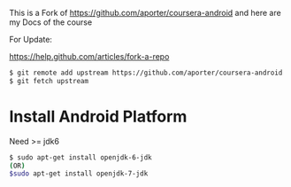 This is a Fork of https://github.com/aporter/coursera-android and here are my Docs of the course

For Update:

https://help.github.com/articles/fork-a-repo

```bash
$ git remote add upstream https://github.com/aporter/coursera-android
$ git fetch upstream
```

# Install Android Platform

Need >= jdk6

```bash
$ sudo apt-get install openjdk-6-jdk
(OR)
$sudo apt-get install openjdk-7-jdk
```
